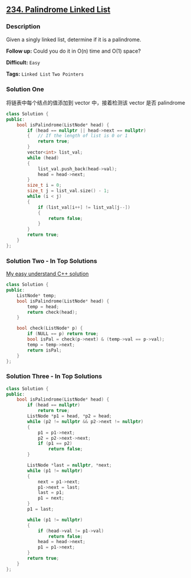 ## [234. Palindrome Linked List](https://leetcode.com/problems/palindrome-linked-list/#/description)

### Description

Given a singly linked list, determine if it is a palindrome.

**Follow up:**
Could you do it in O(n) time and O(1) space?

**Difficult:** `Easy`

**Tags:** `Linked List` `Two Pointers`

### Solution One

将链表中每个结点的值添加到 vector 中，接着检测该 vector 是否 palindrome

```c++
class Solution {
public:
    bool isPalindrome(ListNode* head) {
        if (head == nullptr || head->next == nullptr)
        {	// If the length of list is 0 or 1
            return true;
        }
        vector<int> list_val;
        while (head)
        {
            list_val.push_back(head->val);
            head = head->next;
        }
        size_t i = 0;
        size_t j = list_val.size() - 1;
        while (i < j)
        {
            if (list_val[i++] != list_val[j--])
            {
                return false;
            }
        }
        return true;
    }
};
```

### Solution Two - In Top Solutions

[My easy understand C++ solution](https://discuss.leetcode.com/topic/27605/my-easy-understand-c-solution)

```c++
class Solution {
public:
    ListNode* temp;
    bool isPalindrome(ListNode* head) {
        temp = head;
        return check(head);
    }

    bool check(ListNode* p) {
        if (NULL == p) return true;
        bool isPal = check(p->next) & (temp->val == p->val);
        temp = temp->next;
        return isPal;
    }
};
```

### Solution Three - In Top Solutions

```c++
class Solution {
public:
    bool isPalindrome(ListNode* head) {
        if (head == nullptr)
            return true;
        ListNode *p1 = head, *p2 = head;
        while (p2 != nullptr && p2->next != nullptr)
        {
            p1 = p1->next;
            p2 = p2->next->next;
            if (p1 == p2)
                return false;
        }

        ListNode *last = nullptr, *next;
        while (p1 != nullptr)
        {
            next = p1->next;
            p1->next = last;
            last = p1;
            p1 = next;
        }
        p1 = last;

        while (p1 != nullptr)
        {
            if (head->val != p1->val)
                return false;
            head = head->next;
            p1 = p1->next;
        }
        return true;
    }
};
```
